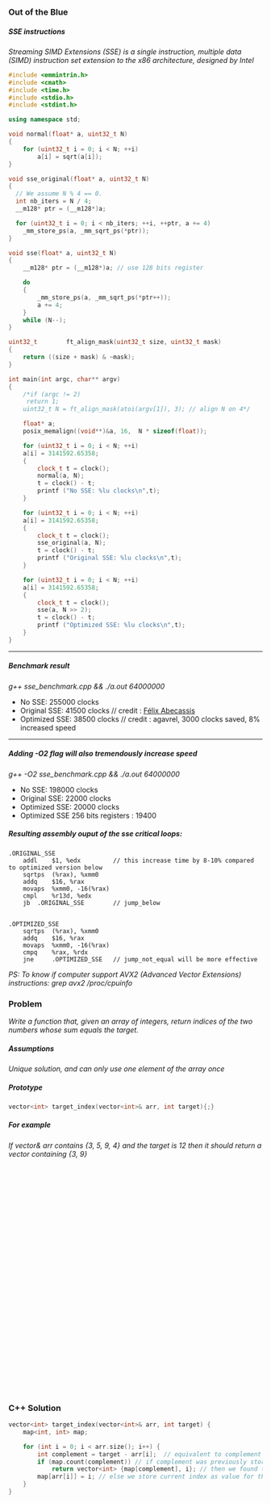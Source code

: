 ### Out of the Blue

##### SSE instructions

*Streaming SIMD Extensions (SSE) is a single instruction, multiple data (SIMD) instruction set extension to the x86 architecture, designed by Intel*

```c++
#include <emmintrin.h>
#include <cmath>
#include <time.h>
#include <stdio.h>
#include <stdint.h>

using namespace std;

void normal(float* a, uint32_t N)
{
    for (uint32_t i = 0; i < N; ++i)
        a[i] = sqrt(a[i]);
}

void sse_original(float* a, uint32_t N)
{
  // We assume N % 4 == 0.
  int nb_iters = N / 4;
  __m128* ptr = (__m128*)a;

  for (uint32_t i = 0; i < nb_iters; ++i, ++ptr, a += 4)
    _mm_store_ps(a, _mm_sqrt_ps(*ptr));
}

void sse(float* a, uint32_t N)
{
    __m128* ptr = (__m128*)a; // use 128 bits register

    do
    {
        _mm_store_ps(a, _mm_sqrt_ps(*ptr++));
        a += 4;
    }
    while (N--);
}

uint32_t		ft_align_mask(uint32_t size, uint32_t mask)
{
	return ((size + mask) & ~mask);
}

int main(int argc, char** argv)
{
    /*if (argc != 2)
     return 1;
    uint32_t N = ft_align_mask(atoi(argv[1]), 3); // align N on 4*/

    float* a;
    posix_memalign((void**)&a, 16,  N * sizeof(float));

    for (uint32_t i = 0; i < N; ++i)
    a[i] = 3141592.65358;
    {
        clock_t t = clock();
        normal(a, N);
        t = clock() - t;
        printf ("No SSE: %lu clocks\n",t);
    }

    for (uint32_t i = 0; i < N; ++i)
    a[i] = 3141592.65358;
    {
        clock_t t = clock();
        sse_original(a, N);
        t = clock() - t;
        printf ("Original SSE: %lu clocks\n",t);
    }

    for (uint32_t i = 0; i < N; ++i)
    a[i] = 3141592.65358;
    {
        clock_t t = clock();
        sse(a, N >> 2);
        t = clock() - t;
        printf ("Optimized SSE: %lu clocks\n",t);
    }
}
```

---
##### Benchmark result
*g++ sse_benchmark.cpp && ./a.out 64000000*

* No SSE: 255000 clocks  
* Original SSE: 41500 clocks // credit : [Félix Abecassis](https://felix.abecassis.me/2011/09/cpp-getting-started-with-sse/)  
* Optimized SSE: 38500 clocks // credit : agavrel, 3000 clocks saved, 8% increased speed  

---

##### Adding -O2 flag will also tremendously increase speed  

*g++ -O2 sse_benchmark.cpp && ./a.out 64000000*  
* No SSE: 198000 clocks  
* Original SSE: 22000 clocks  
* Optimized SSE: 20000 clocks  
* Optimized SSE 256 bits registers : 19400


##### Resulting assembly ouput of the sse critical loops:
```assembly
.ORIGINAL_SSE
    addl	$1, %edx         // this increase time by 8-10% compared to optimized version below
	sqrtps	(%rax), %xmm0
	addq	$16, %rax
	movaps	%xmm0, -16(%rax)
	cmpl	%r13d, %edx
	jb	.ORIGINAL_SSE        // jump_below


.OPTIMIZED_SSE
    sqrtps	(%rax), %xmm0
    addq	$16, %rax
    movaps	%xmm0, -16(%rax)
    cmpq	%rax, %rdx         
    jne     .OPTIMIZED_SSE   // jump_not_equal will be more effective
```

*PS: To know if computer support AVX2 (Advanced Vector Extensions) instructions: grep avx2 /proc/cpuinfo*

### Problem

*Write a function that, given an array of integers, return indices of the two numbers whose sum equals the target.*

##### Assumptions

*Unique solution, and can only use one element of the array once*

##### Prototype
```c++
vector<int> target_index(vector<int>& arr, int target){;}
```

##### For example
*If vector<int>& arr contains {3, 5, 9, 4} and the target is 12 then it should return a vector containing {3, 9}*

<pre>




























</pre>

### C++ Solution
```c++
vector<int> target_index(vector<int>& arr, int target) {
    map<int, int> map;

    for (int i = 0; i < arr.size(); i++) {
        int complement = target - arr[i];  // equivalent to complement + arr[i] = target
        if (map.count(complement)) // if complement was previously stored
            return vector<int> {map[complement], i}; // then we found the solution, we return the index of the complement and the one of the current number
        map[arr[i]] = i; // else we store current index as value for the corresponding key (value of current number) in the hashmap
    }      
}
```
